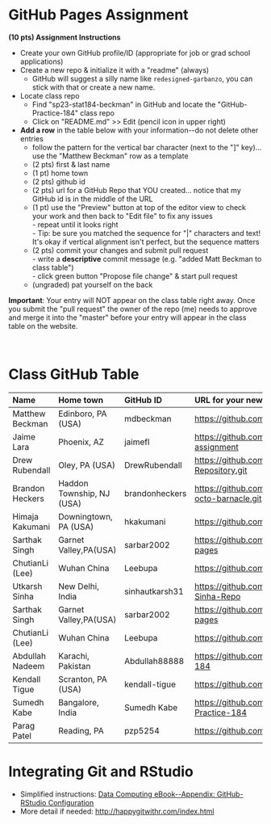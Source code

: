 
# GitHub Pages Assignment

**(10 pts) Assignment Instructions**

- Create your own GitHub profile/ID (appropriate for job or grad school applications)  
- Create a new repo & initialize it with a "readme" (always)  
    - GitHub will suggest a silly name like `redesigned-garbanzo`, you can stick with that or create a new name. 
- Locate class repo
    - Find "sp23-stat184-beckman" in GitHub and locate the "GitHub-Practice-184" class repo
    - Click on "README.md" >> Edit (pencil icon in upper right)
- **Add a row** in the table below with your information--do not delete other entries
    - follow the pattern for the vertical bar character (next to the "]" key)... use the "Matthew Beckman" row as a template
    - (2 pts) first & last name  
    - (1 pt)  home town
    - (2 pts) github id  
    - (2 pts) url for a GitHub Repo that YOU created... notice that my GitHub id is in the middle of the URL  
    - (1 pt) use the "Preview" button at top of the editor view to check your work and then back to "Edit file" to fix any issues  
            - repeat until it looks right  
            - Tip: be sure you matched the sequence for "|" characters and text! It's okay if vertical alignment isn't perfect, but the sequence matters  
    - (2 pts) commit your changes and submit pull request   
            - write a **descriptive** commit message (e.g. "added Matt Beckman to class table")  
            - click green button "Propose file change" & start pull request  
    - (ungraded) pat yourself on the back

**Important**: Your entry will NOT appear on the class table right away.  Once you submit the "pull request" the owner of the repo (me) needs to approve and merge it into the "master" before your entry will appear in the class table on the website. 

<br>

# Class GitHub Table 

| Name              | Home town           | GitHub ID            | URL for your newest GitHub repo     |  
|:------------------|:--------------------|:---------------------|:------------------------------------|  
| Matthew Beckman   | Edinboro, PA (USA)  | mdbeckman            | https://github.com/mdbeckman/ICOTS2022    |  
| Jaime Lara        | Phoenix, AZ         | jaimefl              | https://github.com/jaimefl/github-practice-assignment  | 
| Drew Rubendall    | Oley, PA (USA)      | DrewRubendall        | https://github.com/DrewRubendall/Demo-Repository.git |
| Brandon Heckers   | Haddon Township, NJ (USA)  | brandonheckers| https://github.com/brandonheckers/literate-octo-barnacle.git    |
| Himaja Kakumani   | Downingtown, PA (USA)| hkakumani           | https://github.com/hkakumani/kakumani-H    |  
| Sarthak Singh     | Garnet Valley,PA(USA)| sarbar2002          | https://github.com/sarbar2002/stat184-pages | 
| ChutianLi (Lee)    | Wuhan China         | Leebupa             | https://github.com/leebupa/pinganxile |
| Utkarsh Sinha     | New Delhi, India     | sinhautkarsh31      | https://github.com/sinhautkarsh31/Utkarsh-Sinha-Repo |
| Sarthak Singh     | Garnet Valley,PA(USA)| sarbar2002         | https://github.com/sarbar2002/stat184-pages | 
| ChutianLi (Lee)    | Wuhan China         | Leebupa              | https://github.com/leebupa/pinganxile |
| Abdullah Nadeem   | Karachi, Pakistan    | Abdullah88888        | https://github.com/Abdullah88888/STAT-184
| Kendall Tigue     | Scranton, PA (USA)   | kendall-tigue      | https://github.com/kendall-tigue/kendall |
| Sumedh Kabe       | Bangalore, India     | Sumedh Kabe         |  https://github.com/SumedhKabe/GitHub-Practice-184
| Parag Patel       | Reading, PA          | pzp5254            | https://github.com/pzp5254/STAT-184       |


# Integrating Git and RStudio

- Simplified instructions: [Data Computing eBook--Appendix: GitHub-RStudio Configuration](https://dtkaplan.github.io/DataComputingEbook/appendix-github-rstudio-configuration.html#appendix-github-rstudio-configuration)  
- More detail if needed: <http://happygitwithr.com/index.html>
